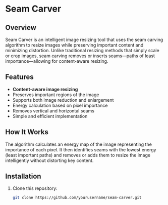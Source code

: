 # Seam Carver

## Overview

Seam Carver is an intelligent image resizing tool that uses the seam carving algorithm to resize images while preserving important content and minimizing distortion. Unlike traditional resizing methods that simply scale or crop images, seam carving removes or inserts seams—paths of least importance—allowing for content-aware resizing.

## Features

- **Content-aware image resizing**  
- Preserves important regions of the image  
- Supports both image reduction and enlargement  
- Energy calculation based on pixel importance  
- Removes vertical and horizontal seams  
- Simple and efficient implementation  

## How It Works

The algorithm calculates an energy map of the image representing the importance of each pixel. It then identifies seams with the lowest energy (least important paths) and removes or adds them to resize the image intelligently without distorting key content.

## Installation

1. Clone this repository:  
   ```bash
   git clone https://github.com/yourusername/seam-carver.git
